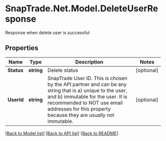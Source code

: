 # SnapTrade.Net.Model.DeleteUserResponse
Response when delete user is successful

## Properties

Name | Type | Description | Notes
------------ | ------------- | ------------- | -------------
**Status** | **string** | Delete status | [optional] 
**UserId** | **string** | SnapTrade User ID. This is chosen by the API partner and can be any string that is a) unique to the user, and b) immutable for the user. It is recommended to NOT use email addresses for this property because they are usually not immutable. | [optional] 

[[Back to Model list]](../README.md#documentation-for-models) [[Back to API list]](../README.md#documentation-for-api-endpoints) [[Back to README]](../README.md)

